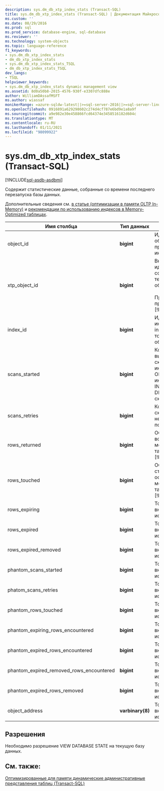 ```yaml
---
description: sys.dm_db_xtp_index_stats (Transact-SQL)
title: sys.dm_db_xtp_index_stats (Transact-SQL) | Документация Майкрософт
ms.custom: ''
ms.date: 08/29/2016
ms.prod: sql
ms.prod_service: database-engine, sql-database
ms.reviewer: ''
ms.technology: system-objects
ms.topic: language-reference
f1_keywords:
- sys.dm_db_xtp_index_stats
- dm_db_xtp_index_stats
- sys.dm_db_xtp_index_stats_TSQL
- dm_db_xtp_index_stats_TSQL
dev_langs:
- TSQL
helpviewer_keywords:
- sys.dm_db_xtp_index_stats dynamic management view
ms.assetid: 8d0a50b8-2015-4576-930f-e3307dfc888e
author: WilliamDAssafMSFT
ms.author: wiassaf
monikerRange: =azure-sqldw-latest||>=sql-server-2016||>=sql-server-linux-2017||=azuresqldb-mi-current
ms.openlocfilehash: 0916891a629298602c274d4cf787e6bd9e1a8a9f
ms.sourcegitcommit: a9e982e30e458866fcd64374e3458516182d604c
ms.translationtype: MT
ms.contentlocale: ru-RU
ms.lasthandoff: 01/11/2021
ms.locfileid: "98099922"
---
```

# <a name="sysdm_db_xtp_index_stats-transact-sql"></a>sys.dm_db_xtp_index_stats (Transact-SQL)
[!INCLUDE[sql-asdb-asdbmi](../../includes/applies-to-version/sql-asdb-asdbmi.md)]

  Содержит статистические данные, собранные со времени последнего перезапуска базы данных.  
  
 Дополнительные сведения см. [в статье &#40;оптимизации в памяти OLTP In-Memory&#41;](../../relational-databases/in-memory-oltp/in-memory-oltp-in-memory-optimization.md) и [рекомендации по использованию индексов в Memory-Optimized таблицах](/previous-versions/sql/sql-server-2016/dn133166(v=sql.130)).  

  
|Имя столбца|Тип данных|Описание|  
|-----------------|---------------|-----------------|  
|object_id|**bigint**|Идентификатор объекта, которому принадлежит данный индекс.|  
|xtp_object_id|**bigint**|Внутренний идентификатор, соответствующий текущей версии объекта.<br /><br /> Примечание. применяется к [!INCLUDE[ssSQL15](../../includes/sssql15-md.md)] .|  
|index_id|**bigint**|Идентификатор индекса. Значение index_id уникально только в пределах объекта.|  
|scans_started|**bigint**|Количество выполненных сканирований индексов In-Memory OLTP. Каждая инструкция SELECT, INSERT, UPDATE и DELETE требует сканирования индекса.|  
|scans_retries|**bigint**|Количество сканирований индекса, необходимое для повторной попытки.|  
|rows_returned|**bigint**|Общее количество возвращенных строк с момента создания таблицы или запуска [!INCLUDE[ssNoVersion](../../includes/ssnoversion-md.md)].|  
|rows_touched|**bigint**|Общее количество строк, к которым был осуществлен доступ, с момента создания таблицы или запуска [!INCLUDE[ssNoVersion](../../includes/ssnoversion-md.md)].|  
|rows_expiring|**bigint**|Только для внутреннего использования.|  
|rows_expired|**bigint**|Только для внутреннего использования.|  
|rows_expired_removed|**bigint**|Только для внутреннего использования.|  
|phantom_scans_started|**bigint**|Только для внутреннего использования.|  
|phatom_scans_retries|**bigint**|Только для внутреннего использования.|  
|phantom_rows_touched|**bigint**|Только для внутреннего использования.|  
|phantom_expiring_rows_encountered|**bigint**|Только для внутреннего использования.|  
|phantom_expired_rows_encountered|**bigint**|Только для внутреннего использования.|  
|phantom_expired_removed_rows_encountered|**bigint**|Только для внутреннего использования.|  
|phantom_expired_rows_removed|**bigint**|Только для внутреннего использования.|  
|object_address|**varbinary(8)**|Только для внутреннего использования.|  
  
## <a name="permissions"></a>Разрешения  
 Необходимо разрешение VIEW DATABASE STATE на текущую базу данных.  
  
## <a name="see-also"></a>См. также:  
 [Оптимизированные для памяти динамические административные представления таблиц &#40;Transact-SQL&#41;](../../relational-databases/system-dynamic-management-views/memory-optimized-table-dynamic-management-views-transact-sql.md)  
  
